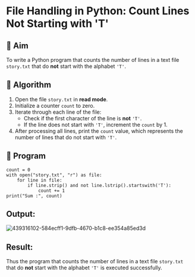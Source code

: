 # File Handling in Python: Count Lines Not Starting with 'T'

## 🎯 Aim
To write a Python program that counts the number of lines in a text file `story.txt` that do **not** start with the alphabet `'T'`.

## 🧠 Algorithm
1. Open the file `story.txt` in **read mode**.
2. Initialize a counter `count` to zero.
3. Iterate through each line of the file:
   - Check if the first character of the line is **not** `'T'`.
   - If the line does not start with `'T'`, increment the `count` by 1.
4. After processing all lines, print the `count` value, which represents the number of lines that do not start with `'T'`.

## 🧾 Program
```
count = 0
with open("story.txt", "r") as file:
    for line in file:
        if line.strip() and not line.lstrip().startswith('T'):
            count += 1
print("Sum :", count)
```

## Output:
![439316102-584ecff1-9dfb-4670-b1c8-ee354a85ed3d](https://github.com/user-attachments/assets/de4b06a9-8c3d-4964-9427-2a0f9239d647)


## Result:
Thus the program that counts the number of lines in a text file `story.txt` that do **not** start with the alphabet `'T'` is executed successfully.

